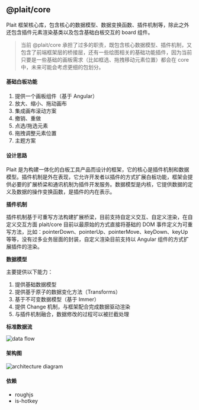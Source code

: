
## @plait/core

Plait 框架核心库，包含核心的数据模型、数据变换函数、插件机制等，除此之外还包含插件元素渲染基类以及包含基础白板交互的 board 组件。



> 当前 @plait/core 承担了过多的职责，既包含核心数据模型、插件机制，又包含了前端框架层的桥接层，还有一些绘图相关的基础功能插件，因为当前只要是一些基础的画板需求（比如框选、拖拽移动元素位置）都会在 core 中，未来可能会考虑更细的包划分。



####   **基础白板功能**

1. 提供一个画板组件（基于 Angular）
1. 放大、缩小、拖动画布
1. 集成画布滚动方案
1. 撤销、重做
1. 点选/拖选元素
1. 拖拽调整元素位置
1. 主题方案




#### **设计思路**

Plait 是为构建一体化的白板工具产品而设计的框架，它的核心是插件机制和数据模型。插件机制是外在表现，它允许开发者以插件的方式扩展白板功能，框架会提供必要的扩展桥梁和通讯机制为插件开发服务。数据模型是内核，它提供数据的定义及数据的操作变换函数，是插件的内在表示。



**插件机制**

插件机制基于可重写方法构建扩展桥梁，目前支持自定义交互、自定义渲染，在自定义交互方面 plait/core 目前以最原始的方式直接将基础的 DOM 事件定义为可重写方法，比如：pointerDown、pointerUp、pointerMove、keyDown、keyUp 等等，没有过多业务层面的封装，自定义渲染目前支持以 Angular 组件的方式扩展插件的渲染。



**数据模型**

主要提供以下能力：

1. 提供基础数据模型
1. 提供基于原子的数据变化方法（Transforms）
1. 基于不可变数据模型（基于 Immer）
1. 提供 Change 机制，与框架配合完成数据驱动渲染
1. 与插件机制融合，数据修改的过程可以被拦截处理




**标准数据流**

![data flow](https://github.com/worktile/plait/blob/develop/.docgeni/public/assets/packages/data-flow.png?raw=true)



#### **架构图**

![architecture diagram](https://github.com/worktile/plait/blob/develop/.docgeni/public/assets/packages/architecture-diagram.png?raw=true)



#### 依赖

- roughjs
- is-hotkey

